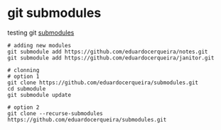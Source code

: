 # git submodules

testing git [submodules](https://git-scm.com/book/en/v2/Git-Tools-Submodules)

```
# adding new modules
git submodule add https://github.com/eduardocerqueira/notes.git
git submodule add https://github.com/eduardocerqueira/janitor.git

# clonning
# option 1
git clone https://github.com/eduardocerqueira/submodules.git
cd submodule
git submodule update

# option 2
git clone --recurse-submodules https://github.com/eduardocerqueira/submodules.git
```
